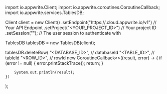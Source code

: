 import io.appwrite.Client;
import io.appwrite.coroutines.CoroutineCallback;
import io.appwrite.services.TablesDB;

Client client = new Client()
    .setEndpoint("https://<REGION>.cloud.appwrite.io/v1") // Your API Endpoint
    .setProject("<YOUR_PROJECT_ID>") // Your project ID
    .setSession(""); // The user session to authenticate with

TablesDB tablesDB = new TablesDB(client);

tablesDB.deleteRow(
    "<DATABASE_ID>", // databaseId
    "<TABLE_ID>", // tableId
    "<ROW_ID>", // rowId
    new CoroutineCallback<>((result, error) -> {
        if (error != null) {
            error.printStackTrace();
            return;
        }

        System.out.println(result);
    })
);

